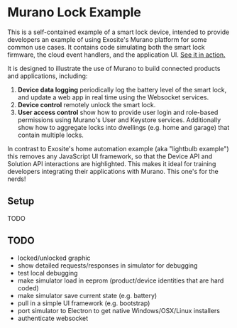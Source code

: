 # Murano Lock Example

This is a self-contained example of a smart lock device, intended to provide developers an example of using Exosite's Murano platform for some common use cases. It contains code simulating both the smart lock firmware, the cloud event handlers, and the application UI. [See it in action.](https://github.com/exosite/murano-examples/blob/master/smart-lock/images/smart-lock.gif)

It is designed to illustrate the use of Murano to build connected products and applications, including:

1. **Device data logging** periodically log the battery level of the smart lock, and update a web app in real time using the Websocket services.
2. **Device control** remotely unlock the smart lock.
3. **User access control** show how to provide user login and role-based permissions using Murano's User and Keystore services. Additionally show how to aggregate locks into dwellings (e.g. home and garage) that contain multiple locks. 

In contrast to Exosite's home automation example (aka "lightbulb example") this removes any JavaScript UI framework, so that the Device API and Solution API interactions are highlighted. This makes it ideal for training developers integrating their applications with Murano. This one's for the nerds!


## Setup

TODO


## TODO

- locked/unlocked graphic
- show detailed requests/responses in simulator for debugging
- test local debugging 
- make simulator load in eeprom (product/device identities that are hard coded)
- make simulator save current state (e.g. battery) 
- pull in a simple UI framework (e.g. bootstrap)
- port simulator to Electron to get native Windows/OSX/Linux installers
- authenticate websocket
